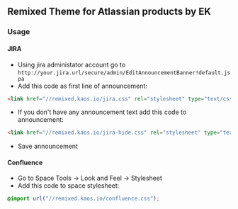 ## Remixed Theme for Atlassian products by EK

### Usage

#### JIRA

* Using jira administator account go to `http://your.jira.url/secure/admin/EditAnnouncementBanner!default.jspa`
* Add this code as first line of announcement:
```html
<link href="//remixed.kaos.io/jira.css" rel="stylesheet" type="text/css" />
```
* If you don't have any announcement text add this code to announcement:
```html
<link href="//remixed.kaos.io/jira-hide.css" rel="stylesheet" type="text/css" />
```
* Save announcement

#### Confluence

* Go to Space Tools → Look and Feel → Stylesheet
* Add this code to space stylesheet:
```css
@import url("//remixed.kaos.io/confluence.css");
```
